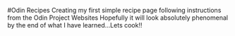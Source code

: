 #Odin Recipes
Creating my first simple recipe page following instructions from the Odin Project Websites
Hopefully it will look absolutely phenomenal by the end of what I have learned...Lets cook!!
